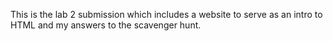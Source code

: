 This is the lab 2 submission which includes a website to serve as an intro to HTML and my answers to the scavenger hunt.
